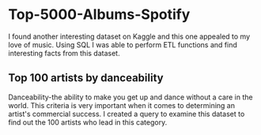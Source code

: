 # Top-5000-Albums-Spotify
I found another interesting dataset on Kaggle and this one appealed to my love of music. Using SQL I was able to perform ETL functions and find interesting facts from this dataset. 

## Top 100 artists by danceability
Danceability-the ability to make you get up and dance without a care in the world. This criteria is very important when it comes to determining an artist's
commercial success. I created a query to examine this dataset to find out the 100 artists who lead in this category. 
